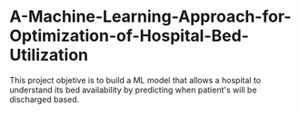 # A-Machine-Learning-Approach-for-Optimization-of-Hospital-Bed-Utilization

This project objetive is to build a ML model that allows a hospital to understand its bed availability by predicting when patient's will be discharged based. 
